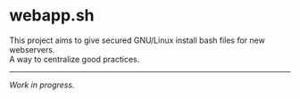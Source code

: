 # webapp.sh

This project aims to give secured GNU/Linux install bash files for new webservers.<br>
A way to centralize good practices.

<hr/>

_Work in progress._

